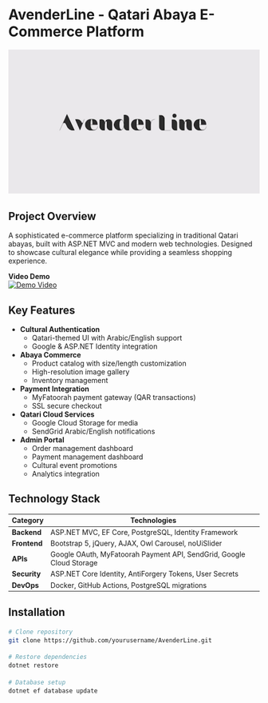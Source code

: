 # AvenderLine - Qatari Abaya E-Commerce Platform

![AvenderLine Logo](LavenderLine/media/avenderline.png) 

## Project Overview
A sophisticated e-commerce platform specializing in traditional Qatari abayas, built with ASP.NET MVC and modern web technologies. Designed to showcase cultural elegance while providing a seamless shopping experience.

**Video Demo**  
[![Demo Video](./media/video-preview.jpg)](./media/demo.mp4)

## Key Features
- **Cultural Authentication**  
  - Qatari-themed UI with Arabic/English support
  - Google & ASP.NET Identity integration
- **Abaya Commerce**
  - Product catalog with size/length customization
  - High-resolution image gallery
  - Inventory management
- **Payment Integration**
  - MyFatoorah payment gateway (QAR transactions)
  - SSL secure checkout
- **Qatari Cloud Services**
  - Google Cloud Storage for media
  - SendGrid Arabic/English notifications
- **Admin Portal**
  - Order management dashboard
  - Payment management dashboard
  - Cultural event promotions
  - Analytics integration

## Technology Stack
| Category          | Technologies                                                                 |
|-------------------|------------------------------------------------------------------------------|
| **Backend**       | ASP.NET MVC, EF Core, PostgreSQL, Identity Framework                        |
| **Frontend**      | Bootstrap 5, jQuery, AJAX, Owl Carousel, noUiSlider                         |
| **APIs**          | Google OAuth, MyFatoorah Payment API, SendGrid, Google Cloud Storage        |
| **Security**      | ASP.NET Core Identity, AntiForgery Tokens, User Secrets                      |
| **DevOps**        | Docker, GitHub Actions, PostgreSQL migrations                               |

## Installation
```bash
# Clone repository
git clone https://github.com/yourusername/AvenderLine.git

# Restore dependencies
dotnet restore

# Database setup
dotnet ef database update
